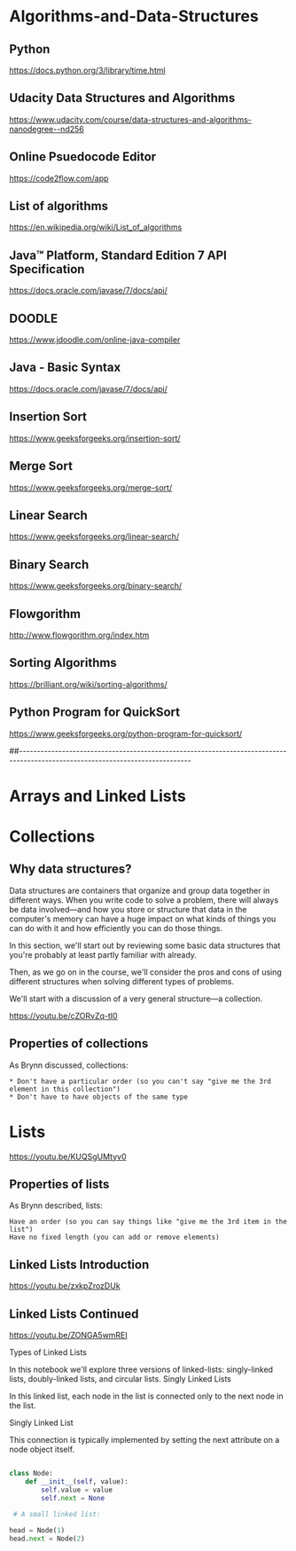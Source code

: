 # Algorithms-and-Data-Structures

## Python
https://docs.python.org/3/library/time.html

## Udacity Data Structures and Algorithms
https://www.udacity.com/course/data-structures-and-algorithms-nanodegree--nd256

## Online Psuedocode Editor
https://code2flow.com/app

## List of algorithms

https://en.wikipedia.org/wiki/List_of_algorithms

## Java™ Platform, Standard Edition 7 API Specification

https://docs.oracle.com/javase/7/docs/api/

## DOODLE

https://www.jdoodle.com/online-java-compiler

## Java - Basic Syntax

https://docs.oracle.com/javase/7/docs/api/

## Insertion Sort

https://www.geeksforgeeks.org/insertion-sort/

## Merge Sort

https://www.geeksforgeeks.org/merge-sort/

## Linear Search

https://www.geeksforgeeks.org/linear-search/

## Binary Search

https://www.geeksforgeeks.org/binary-search/

## Flowgorithm
http://www.flowgorithm.org/index.htm

## Sorting Algorithms
https://brilliant.org/wiki/sorting-algorithms/

## Python Program for QuickSort
https://www.geeksforgeeks.org/python-program-for-quicksort/

##------------------------------------------------------------------------------------------------------------------------------
# Arrays and Linked Lists

# Collections

## Why data structures?

Data structures are containers that organize and group data together in different ways. When you write code to solve a problem, there will always be data involved—and how you store or structure that data in the computer's memory can have a huge impact on what kinds of things you can do with it and how efficiently you can do those things.

In this section, we'll start out by reviewing some basic data structures that you're probably at least partly familiar with already.

Then, as we go on in the course, we'll consider the pros and cons of using different structures when solving different types of problems.

We'll start with a discussion of a very general structure—a collection.

https://youtu.be/cZORvZq-tI0

## Properties of collections

As Brynn discussed, collections:

    * Don't have a particular order (so you can't say "give me the 3rd element in this collection")
    * Don't have to have objects of the same type

# Lists
https://youtu.be/KUQSgUMtyv0

## Properties of lists

As Brynn described, lists:

    Have an order (so you can say things like "give me the 3rd item in the list")
    Have no fixed length (you can add or remove elements)

## Linked Lists Introduction
https://youtu.be/zxkpZrozDUk

## Linked Lists Continued
https://youtu.be/ZONGA5wmREI

Types of Linked Lists

In this notebook we'll explore three versions of linked-lists: singly-linked lists, doubly-linked lists, and circular lists.
Singly Linked Lists

In this linked list, each node in the list is connected only to the next node in the list.

Singly Linked List

This connection is typically implemented by setting the next attribute on a node object itself.

```python

class Node:
    def __init__(self, value):
        self.value = value
        self.next = None
  
 # A small linked list:

head = Node(1)
head.next = Node(2)
        

```














